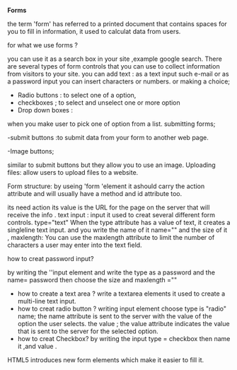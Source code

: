 **Forms**

the term 'form' has referred to a printed document that contains spaces for you to fill in information, it used to calculat data from users.

for what we use forms ?

you can use it as a search box in your site ,example google search.
There are several types of form controls that
you can use to collect information from visitors to your site.
you can add text : as a text input such e-mail
or as a password input you can insert characters or numbers.
or making a choice;
- Radio buttons : to select one of a option,
- checkboxes ; to select and unselect one or more option 
- Drop down boxes :

 when you make user to pick one of option from a list.
submitting forms;

-submit buttons :to submit data from your form to another web page.

-Image buttons;

similar to submit buttons but they allow you to use an image.
Uploading files: allow users to upload files to a website.

Form structure:
by useing 'form 'element  it ashould carry the action attribute and will usually have a method and id attribute too.

its need action its value is the URL for the page on the server that will receive the info .
 text input : 
input it used to creat several different form controls.
type="text"
When the type attribute has a value of text, it creates a singleline text input.
and you write the name of it name="" and the size of it ,
 maxlength: You can use the maxlength attribute to limit the number of characters a user may enter into the text field.

how to creat password input?

by writing the ''input element and write the type as a password and the name= password then choose the size and maxlength =""
- how to create a text area ?
write a textarea elements it used to create a multi-line text input.
- how to creat radio button ?
writing input element choose type is "radio"
name; the name attribute is sent to the server with the value of the option the user selects.
the value ; the value attribute indicates
the value that is sent to the server for the selected option.
- how to creat Checkbox?
by writing the input type = checkbox then name it ,and value .

HTML5 introduces new form elements which make it
easier to fill it.
